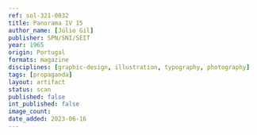 ```yaml
---
ref: sol-321-0032
title: Panorama IV 15
author_name: [Júlio Gil]
publisher: SPN/SNI/SEIT
year: 1965
origin: Portugal
formats: magazine
disciplines: [graphic-design, illustration, typography, photography]
tags: [propaganda]
layout: artifact
status: scan
published: false
int_published: false
image_count:
date_added: 2023-06-16
---
```

